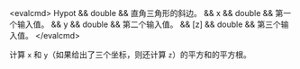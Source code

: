 \<evalcmd\> Hypot && double && 直角三角形的斜边。 && x && double && 第一个输入值。 && y && double && 第二个输入值。 && \[z\] && double && 第三个输入值。 \</evalcmd\>

计算 `x` 和 `y`（如果给出了三个坐标，则还计算 `z`）的平方和的平方根。